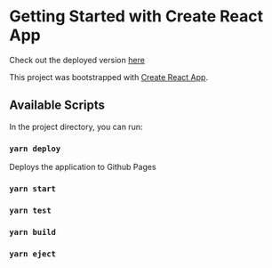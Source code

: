# Getting Started with Create React App

Check out the deployed version [here](https://polo-jo.github.io/hours-of-operation/)

This project was bootstrapped with [Create React App](https://github.com/facebook/create-react-app).

## Available Scripts

In the project directory, you can run:

### `yarn deploy`

Deploys the application to Github Pages

### `yarn start`

### `yarn test`

### `yarn build`

### `yarn eject`
